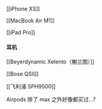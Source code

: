
[[iPhone XS]]

[[MacBook Air M1]]

[[iPad Pro]]

#### 耳机
[[Beyerdynamic Xelento（榭兰图）]]

[[Bose QSII]]

[[飞利浦 SPH9500]]

Airpods 除了 max 之外好像都买过...?

